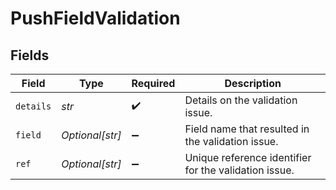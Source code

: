# PushFieldValidation


## Fields

| Field                                                 | Type                                                  | Required                                              | Description                                           |
| ----------------------------------------------------- | ----------------------------------------------------- | ----------------------------------------------------- | ----------------------------------------------------- |
| `details`                                             | *str*                                                 | :heavy_check_mark:                                    | Details on the validation issue.                      |
| `field`                                               | *Optional[str]*                                       | :heavy_minus_sign:                                    | Field name that resulted in the validation issue.     |
| `ref`                                                 | *Optional[str]*                                       | :heavy_minus_sign:                                    | Unique reference identifier for the validation issue. |